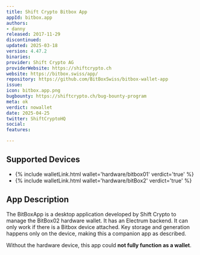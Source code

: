 ```yaml
---
title: Shift Crypto Bitbox App
appId: bitbox.app
authors:
- danny
released: 2017-11-29
discontinued: 
updated: 2025-03-18
version: 4.47.2
binaries: 
provider: Shift Crypto AG
providerWebsite: https://shiftcrypto.ch
website: https://bitbox.swiss/app/
repository: https://github.com/BitBoxSwiss/bitbox-wallet-app
issue: 
icon: bitbox.app.png
bugbounty: https://shiftcrypto.ch/bug-bounty-program
meta: ok
verdict: nowallet
date: 2025-04-25
twitter: ShiftCryptoHQ
social: 
features: 

---
```


## Supported Devices

- {% include walletLink.html wallet='hardware/bitbox01' verdict='true' %}
- {% include walletLink.html wallet='hardware/bitBox2' verdict='true' %}

## App Description

The BitBoxApp is a desktop application developed by Shift Crypto to manage the BitBox02 hardware wallet. It has an Electrum backend. It can only work if there is a Bitbox device attached. Key storage and generation happens only on the device, making this a companion app as described.

Without the hardware device, this app could **not fully function as a wallet**. 